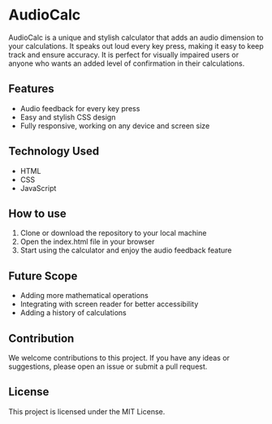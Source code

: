 # AudioCalc

AudioCalc is a unique and stylish calculator that adds an audio dimension to your calculations. It speaks out loud every key press, making it easy to keep track and ensure accuracy. It is perfect for visually impaired users or anyone who wants an added level of confirmation in their calculations.

## Features

- Audio feedback for every key press
- Easy and stylish CSS design
- Fully responsive, working on any device and screen size

## Technology Used

- HTML
- CSS
- JavaScript

## How to use

1. Clone or download the repository to your local machine
2. Open the index.html file in your browser
3. Start using the calculator and enjoy the audio feedback feature

## Future Scope

- Adding more mathematical operations
- Integrating with screen reader for better accessibility
- Adding a history of calculations

## Contribution

We welcome contributions to this project. If you have any ideas or suggestions, please open an issue or submit a pull request.

## License

This project is licensed under the MIT License.
